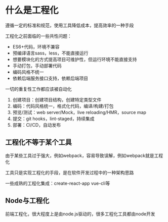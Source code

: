 # 什么是工程化

遵循一定的标准和规范，使用工具降低成本，提高效率的一种手段

工程化之前面临的一些共性问题：

- ES6+代码，环境不兼容
- 预编译语言sass，less，不能直接运行
- 想要模块化的方式提高项目可维护性，但运行环境不能直接支持
- 手动打包，手动部署代码
- 编码风格不统一
- 依赖后端服务接口支持，依赖后端项目

一切的重复性工作都应该被自动化

1. 创建项目：创建项目结构，创建特定类型文件
2.  编码：代码风格统一，格式化代码，编译/构建/打包
3. 预览/测试：web server/Mock，live reloading/HMR，source map
4. 提交：git hooks，lint-staged，持续集成
5. 部署：CI/CD，自动发布

## 工程化不等于某个工具

由于某些工具过于强大，例如webpack，容易导致误解，例如webpack就是工程化

工具只是实现工程化的手段，是在软件开发过程中的一种架构思路

一些成熟的工程化集成：create-react-app vue-cli等

## Node与工程化

前端工程化，很大程度上是由node.js驱动的，很多工程化工具都由node开发